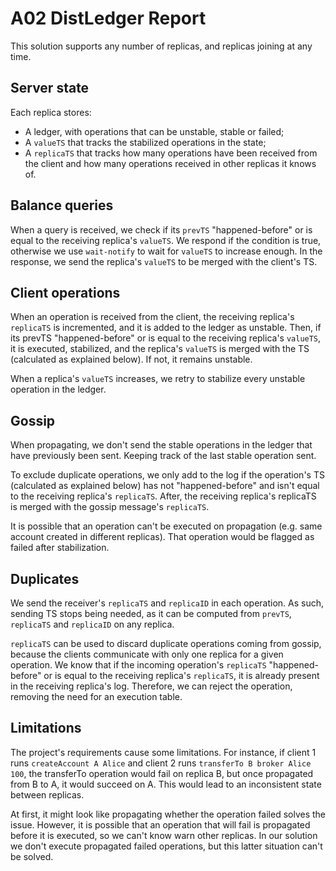 # A02 DistLedger Report

This solution supports any number of replicas, and replicas joining at any time.

## Server state

Each replica stores:

-   A ledger, with operations that can be unstable, stable or failed;
-   A `valueTS` that tracks the stabilized operations in the state;
-   A `replicaTS` that tracks how many operations have been received from the client and how many operations received in other replicas it knows of.

## Balance queries

When a query is received, we check if its `prevTS` "happened-before" or is equal to the receiving replica's `valueTS`.
We respond if the condition is true, otherwise we use `wait-notify` to wait for `valueTS` to increase enough.
In the response, we send the replica's `valueTS` to be merged with the client's TS.

## Client operations

When an operation is received from the client, the receiving replica's `replicaTS` is incremented, and it is added to the ledger as unstable.
Then, if its prevTS "happened-before" or is equal to the receiving replica's `valueTS`, it is executed, stabilized, and the replica's `valueTS` is merged with the TS (calculated as explained below). If not, it remains unstable.

When a replica's `valueTS` increases, we retry to stabilize every unstable operation in the ledger.

## Gossip

When propagating, we don't send the stable operations in the ledger that have previously been sent. Keeping track of the last stable operation sent.

To exclude duplicate operations, we only add to the log if the operation's TS (calculated as explained below) has not "happened-before" and isn't equal to the receiving replica's `replicaTS`.
After, the receiving replica's replicaTS is merged with the gossip message's `replicaTS`.

It is possible that an operation can't be executed on propagation (e.g. same account created in different replicas).
That operation would be flagged as failed after stabilization.

## Duplicates

We send the receiver's `replicaTS` and `replicaID` in each operation.
As such, sending TS stops being needed, as it can be computed from `prevTS`, `replicaTS` and `replicaID` on any replica.

`replicaTS` can be used to discard duplicate operations coming from gossip, because the clients communicate with only one replica for a given operation.
We know that if the incoming operation's `replicaTS` "happened-before" or is equal to the receiving replica's `replicaTS`, it is already present in the receiving replica's log.
Therefore, we can reject the operation, removing the need for an execution table.

## Limitations

The project's requirements cause some limitations.
For instance, if client 1 runs `createAccount A Alice` and client 2 runs `transferTo B broker Alice 100`,
the transferTo operation would fail on replica B, but once propagated from B to A, it would succeed on A.
This would lead to an inconsistent state between replicas.

At first, it might look like propagating whether the operation failed solves the issue.
However, it is possible that an operation that will fail is propagated before it is executed, so we can't know warn other replicas.
In our solution we don't execute propagated failed operations, but this latter situation can't be solved.
